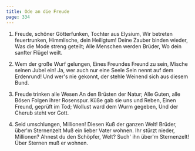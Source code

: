 ```yaml
---
title: Ode an die Freude
page: 334
---  
```


1.  Freude, schöner Götterfunken,
Tochter aus Elysium,
Wir betreten feuertrunken,
Himmlische, dein Heiligtum!
Deine Zauber binden wieder,
Was die Mode streng geteilt;
Alle Menschen werden Brüder,
Wo dein sanfter Flügel weilt.


2. Wem der große Wurf gelungen,
Eines Freundes Freund zu sein,
Mische seinen Jubel ein!
Ja, wer auch nur eine Seele
Sein nennt auf dem Erdenrund!
Und wer's nie gekonnt, der stehle
Weinend sich aus diesem Bund.


3. Freude trinken alle Wesen
An den Brüsten der Natur;
Alle Guten, alle Bösen
Folgen ihrer Rosenspur.
Küße gab sie uns und Reben,
Einen Freund, geprüft im Tod;
Wollust ward dem Wurm gegeben,
Und der Cherub steht vor Gott.


4. Seid umschlungen, Millionen!
Diesen Kuß der ganzen Welt!
Brüder, über'm Sternenzelt
Muß ein lieber Vater wohnen.
Ihr stürzt nieder, Millionen?
Ahnest du den Schöpfer, Welt?
Such' ihn über'm Sternenzelt!
Über Sternen muß er wohnen.